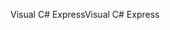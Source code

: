 <span data-ttu-id="59457-101">Visual C# Express</span><span class="sxs-lookup"><span data-stu-id="59457-101">Visual C# Express</span></span>